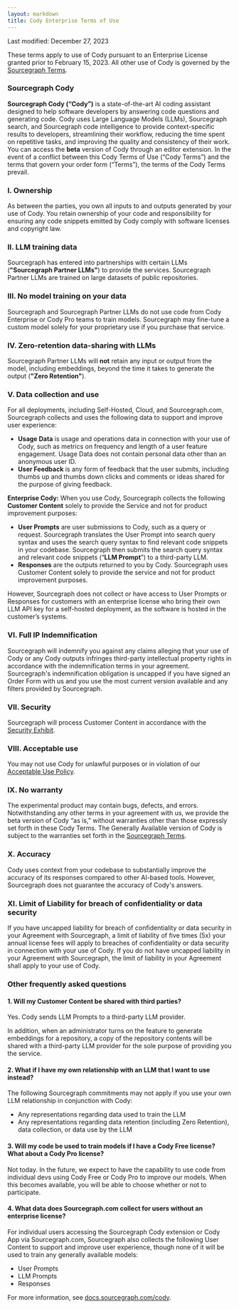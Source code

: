 ```yaml
---
layout: markdown
title: Cody Enterprise Terms of Use
---
```


Last modified: December 27, 2023

These terms apply to use of Cody pursuant to an Enterprise License granted prior to February 15, 2023. All other use of Cody is governed by the [Sourcegraph Terms](https://sourcegraph.com/terms/cloud).

### Sourcegraph Cody
**Sourcegraph Cody (“Cody”)** is a state-of-the-art AI coding assistant designed to help software developers by answering code questions and generating code. Cody uses Large Language Models (LLMs), Sourcegraph search, and Sourcegraph code intelligence to provide context-specific results to developers, streamlining their workflow, reducing the time spent on repetitive tasks, and improving the quality and consistency of their work. You can access the **beta** version of Cody through an editor extension. In the event of a conflict between this Cody Terms of Use (“Cody Terms”) and the terms that govern your order form (“Terms”), the terms of the Cody Terms prevail. 

### I. Ownership
As between the parties, you own all inputs to and outputs generated by your use of Cody. You retain ownership of your code and responsibility for ensuring any code snippets emitted by Cody comply with software licenses and copyright law. 

### II. LLM training data
Sourcegraph has entered into partnerships with certain LLMs (**"Sourcegraph Partner LLMs"**) to provide the services. Sourcegraph Partner LLMs are trained on large datasets of public repositories. 

### III. No model training on your data
Sourcegraph and Sourcegraph Partner LLMs do not use code from Cody Enterprise or Cody Pro teams to train models.  Sourcegraph may fine-tune a custom model solely for your proprietary use if you purchase that service.

### IV. Zero-retention data-sharing with LLMs
Sourcegraph Partner LLMs will **not** retain any input or output from the model, including embeddings, beyond the time it takes to generate the output (**"Zero Retention"**).

### V. Data collection and use 
For all deployments, including Self-Hosted, Cloud, and Sourcegraph.com, Sourcegraph collects and uses the following data to support and improve user experience:
- **Usage Data** is usage and operations data in connection with your use of Cody, such as metrics on frequency and length of a user feature engagement. Usage Data does not contain personal data other than an anonymous user ID.
- **User Feedback** is any form of feedback that the user submits, including thumbs up and thumbs down clicks and comments or ideas shared for the purpose of giving feedback.

**Enterprise Cody:** When you use Cody, Sourcegraph collects the following **Customer Content** solely to provide the Service and not for product improvement purposes:
- **User Prompts** are user submissions to Cody, such as a query or request. Sourcegraph translates the User Prompt into search query syntax and uses the search query syntax to find relevant code snippets in your codebase. Sourcegraph then submits the search query syntax and relevant code snippets  (“**LLM Prompt**”) to a third-party LLM. 
- **Responses** are the outputs returned to you by Cody. 
Sourcegraph uses Customer Content solely to provide the service and not for product improvement purposes.

However, Sourcegraph does not collect or have access to User Prompts or Responses for customers with an enterprise license who bring their own LLM API key for a self-hosted deployment, as the software is hosted in the customer’s systems. 

### VI. Full IP Indemnification
Sourcegraph will indemnify you against any claims alleging that your use of Cody or any Cody outputs infringes third-party intellectual property rights in accordance with the indemnification terms in your agreement. Sourcegraph's indemnification obligation is uncapped if you have signed an Order Form with us and you use the most current version available and any filters provided by Sourcegraph.

### VII. Security
Sourcegraph will process Customer Content in accordance with the [Security Exhibit](https://about.sourcegraph.com/security-exhibit.pdf).

### VIII. Acceptable use
You may not use Cody for unlawful purposes or in violation of our [Acceptable Use Policy](https://sourcegraph.com/terms/aup). 

### IX. No warranty
The experimental product may contain bugs, defects, and errors. Notwithstanding any other terms in your agreement with us, we provide the beta version of Cody “as is,” without warranties other than those expressly set forth in these Cody Terms. The Generally Available version of Cody is subject to the warranties set forth in the [Sourcegraph Terms](https://sourcegraph.com/terms/cloud). 

### X. Accuracy
Cody uses context from your codebase to substantially improve the accuracy of its responses compared to other AI-based tools. However, Sourcegraph does not guarantee the accuracy of Cody's answers. 

### XI. Limit of Liability for breach of confidentiality or data security 
If you have uncapped liability for breach of confidentiality or data security in your Agreement with Sourcegraph, a limit of liability of five times (5x) your annual license fees will apply to breaches of confidentiality or data security in connection with your use of Cody. If you do not have uncapped liability in your Agreement with Sourcegraph, the limit of liability in your Agreement shall apply to your use of Cody. 


### Other frequently asked questions

#### 1. Will my Customer Content be shared with third parties?

Yes. Cody sends LLM Prompts to a third-party LLM provider. 
    
In addition, when an administrator turns on the feature to generate embeddings for a repository, a copy of the repository contents will be shared with a third-party LLM provider for the sole purpose of providing you the service.

#### 2. What if I have my own relationship with an LLM that I want to use instead? 
The following Sourcegraph commitments may not apply if you use your own LLM relationship in conjunction with Cody: 
- Any representations regarding data used to train the LLM
- Any representations regarding data retention (including Zero Retention), data collection, or data use by the LLM

#### 3. Will my code be used to train models if I have a Cody Free license? What about a Cody Pro license?
Not today. In the future, we expect to have the capability to use code from individual devs using Cody Free or Cody Pro to improve our models. When this becomes available, you will be able to choose whether or not to participate.

#### 4. What data does Sourcegraph.com collect for users without an enterprise license? 
For individual users accessing the Sourcegraph Cody extension or Cody App via Sourcegraph.com, Sourcegraph also collects the following User Content to support and improve user experience, though none of it will be used to train any generally available models:
- User Prompts
- LLM Prompts
- Responses


For more information, see [docs.sourcegraph.com/cody](https://docs.sourcegraph.com/cody).
